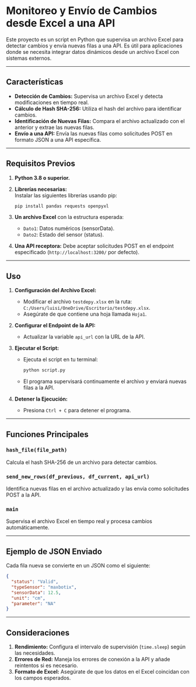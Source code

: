 # Monitoreo y Envío de Cambios desde Excel a una API

Este proyecto es un script en Python que supervisa un archivo Excel para detectar cambios y envía nuevas filas a una API. Es útil para aplicaciones donde se necesita integrar datos dinámicos desde un archivo Excel con sistemas externos.

---

## Características

- **Detección de Cambios:** Supervisa un archivo Excel y detecta modificaciones en tiempo real.
- **Cálculo de Hash SHA-256:** Utiliza el hash del archivo para identificar cambios.
- **Identificación de Nuevas Filas:** Compara el archivo actualizado con el anterior y extrae las nuevas filas.
- **Envío a una API:** Envía las nuevas filas como solicitudes POST en formato JSON a una API específica.

---

## Requisitos Previos

1. **Python 3.8 o superior.**
2. **Librerías necesarias:**  
   Instalar las siguientes librerías usando pip:
   ```bash
   pip install pandas requests openpyxl
   ```
3. **Un archivo Excel** con la estructura esperada:
   - `Dato1`: Datos numéricos (sensorData).
   - `Dato2`: Estado del sensor (status).

4. **Una API receptora:** Debe aceptar solicitudes POST en el endpoint especificado (`http://localhost:3200/` por defecto).

---

## Uso

1. **Configuración del Archivo Excel:**
   - Modificar el archivo `testdepy.xlsx` en la ruta:  
     `C:/Users/luisi/OneDrive/Escritorio/testdepy.xlsx`.
   - Asegúrate de que contiene una hoja llamada `Hoja1`.

2. **Configurar el Endpoint de la API:**
   - Actualizar la variable `api_url` con la URL de la API.

3. **Ejecutar el Script:**
   - Ejecuta el script en tu terminal:
     ```bash
     python script.py
     ```
   - El programa supervisará continuamente el archivo y enviará nuevas filas a la API.

4. **Detener la Ejecución:**
   - Presiona `Ctrl + C` para detener el programa.

---

## Funciones Principales

### `hash_file(file_path)`
Calcula el hash SHA-256 de un archivo para detectar cambios.

### `send_new_rows(df_previous, df_current, api_url)`
Identifica nuevas filas en el archivo actualizado y las envía como solicitudes POST a la API.

### `main`
Supervisa el archivo Excel en tiempo real y procesa cambios automáticamente.

---

## Ejemplo de JSON Enviado

Cada fila nueva se convierte en un JSON como el siguiente:
```json
{
  "status": "Valid",
  "typeSensor": "maxbotix",
  "sensorData": 12.5,
  "unit": "cm",
  "parameter": "NA"
}
```

---

## Consideraciones

1. **Rendimiento:** Configura el intervalo de supervisión (`time.sleep`) según las necesidades.
2. **Errores de Red:** Maneja los errores de conexión a la API y añade reintentos si es necesario.
3. **Formato de Excel:** Asegúrate de que los datos en el Excel coincidan con los campos esperados.

